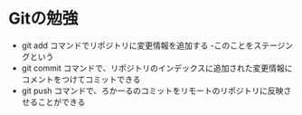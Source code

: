 # Gitの勉強
- git add コマンドでリポジトリに変更情報を追加する
  -このことをステージングという
- git commit コマンドで、リポジトリのインデックスに追加された変更情報にコメントをつけてコミットできる
- git push コマンドで、ろかーるのコミットをリモートのリポジトリに反映させることができる
